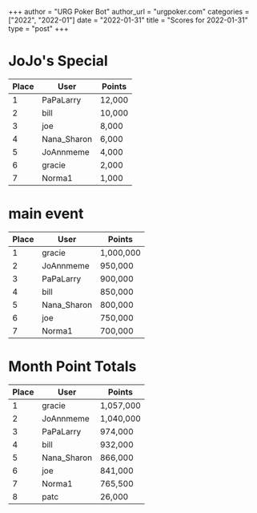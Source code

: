+++
author = "URG Poker Bot"
author_url = "urgpoker.com"
categories = ["2022", "2022-01"]
date = "2022-01-31"
title = "Scores for 2022-01-31"
type = "post"
+++
# JoJo's Special

| Place | User | Points |
|-------|------|--------|
| 1 | PaPaLarry | 12,000 |
| 2 | bill | 10,000 |
| 3 | joe | 8,000 |
| 4 | Nana_Sharon | 6,000 |
| 5 | JoAnnmeme | 4,000 |
| 6 | gracie | 2,000 |
| 7 | Norma1 | 1,000 |

# main event

| Place | User | Points |
|-------|------|--------|
| 1 | gracie | 1,000,000 |
| 2 | JoAnnmeme | 950,000 |
| 3 | PaPaLarry | 900,000 |
| 4 | bill | 850,000 |
| 5 | Nana_Sharon | 800,000 |
| 6 | joe | 750,000 |
| 7 | Norma1 | 700,000 |

# Month Point Totals

| Place | User | Points |
|-------|------|--------|
| 1 | gracie | 1,057,000 |
| 2 | JoAnnmeme | 1,040,000 |
| 3 | PaPaLarry | 974,000 |
| 4 | bill | 932,000 |
| 5 | Nana_Sharon | 866,000 |
| 6 | joe | 841,000 |
| 7 | Norma1 | 765,500 |
| 8 | patc | 26,000 |
